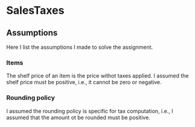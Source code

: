 # SalesTaxes

## Assumptions

Here I list the assumptions I made to solve the assignment.

### Items

The shelf price of an item is the price withot taxes applied. I assumed the shelf price must be positive, i.e., it cannot be zero or negative.

### Rounding policy

I assumed the rounding policy is specific for tax computation, i.e., I assumed that the amount ot be rounded must be positive.

